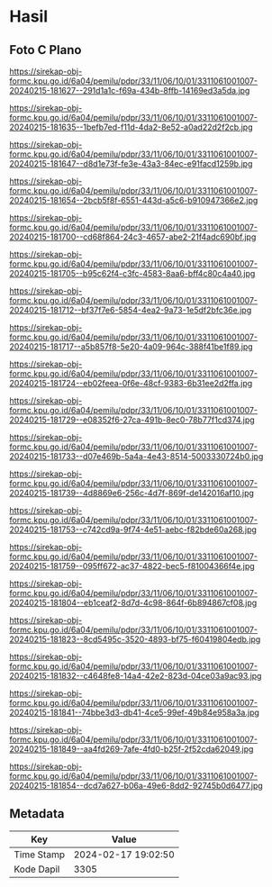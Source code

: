 # Hasil

## Foto C Plano

https://sirekap-obj-formc.kpu.go.id/6a04/pemilu/pdpr/33/11/06/10/01/3311061001007-20240215-181627--291d1a1c-f69a-434b-8ffb-14169ed3a5da.jpg

https://sirekap-obj-formc.kpu.go.id/6a04/pemilu/pdpr/33/11/06/10/01/3311061001007-20240215-181635--1befb7ed-f11d-4da2-8e52-a0ad22d2f2cb.jpg

https://sirekap-obj-formc.kpu.go.id/6a04/pemilu/pdpr/33/11/06/10/01/3311061001007-20240215-181647--d8d1e73f-fe3e-43a3-84ec-e91facd1259b.jpg

https://sirekap-obj-formc.kpu.go.id/6a04/pemilu/pdpr/33/11/06/10/01/3311061001007-20240215-181654--2bcb5f8f-6551-443d-a5c6-b910947366e2.jpg

https://sirekap-obj-formc.kpu.go.id/6a04/pemilu/pdpr/33/11/06/10/01/3311061001007-20240215-181700--cd68f864-24c3-4657-abe2-21f4adc690bf.jpg

https://sirekap-obj-formc.kpu.go.id/6a04/pemilu/pdpr/33/11/06/10/01/3311061001007-20240215-181705--b95c62f4-c3fc-4583-8aa6-bff4c80c4a40.jpg

https://sirekap-obj-formc.kpu.go.id/6a04/pemilu/pdpr/33/11/06/10/01/3311061001007-20240215-181712--bf37f7e6-5854-4ea2-9a73-1e5df2bfc36e.jpg

https://sirekap-obj-formc.kpu.go.id/6a04/pemilu/pdpr/33/11/06/10/01/3311061001007-20240215-181717--a5b857f8-5e20-4a09-964c-388f41be1f89.jpg

https://sirekap-obj-formc.kpu.go.id/6a04/pemilu/pdpr/33/11/06/10/01/3311061001007-20240215-181724--eb02feea-0f6e-48cf-9383-6b31ee2d2ffa.jpg

https://sirekap-obj-formc.kpu.go.id/6a04/pemilu/pdpr/33/11/06/10/01/3311061001007-20240215-181729--e08352f6-27ca-491b-8ec0-78b77f1cd374.jpg

https://sirekap-obj-formc.kpu.go.id/6a04/pemilu/pdpr/33/11/06/10/01/3311061001007-20240215-181733--d07e469b-5a4a-4e43-8514-5003330724b0.jpg

https://sirekap-obj-formc.kpu.go.id/6a04/pemilu/pdpr/33/11/06/10/01/3311061001007-20240215-181739--4d8869e6-256c-4d7f-869f-de142016af10.jpg

https://sirekap-obj-formc.kpu.go.id/6a04/pemilu/pdpr/33/11/06/10/01/3311061001007-20240215-181753--c742cd9a-9f74-4e51-aebc-f82bde60a268.jpg

https://sirekap-obj-formc.kpu.go.id/6a04/pemilu/pdpr/33/11/06/10/01/3311061001007-20240215-181759--095ff672-ac37-4822-bec5-f81004366f4e.jpg

https://sirekap-obj-formc.kpu.go.id/6a04/pemilu/pdpr/33/11/06/10/01/3311061001007-20240215-181804--eb1ceaf2-8d7d-4c98-864f-6b894867cf08.jpg

https://sirekap-obj-formc.kpu.go.id/6a04/pemilu/pdpr/33/11/06/10/01/3311061001007-20240215-181823--8cd5495c-3520-4893-bf75-f60419804edb.jpg

https://sirekap-obj-formc.kpu.go.id/6a04/pemilu/pdpr/33/11/06/10/01/3311061001007-20240215-181832--c4648fe8-14a4-42e2-823d-04ce03a9ac93.jpg

https://sirekap-obj-formc.kpu.go.id/6a04/pemilu/pdpr/33/11/06/10/01/3311061001007-20240215-181841--74bbe3d3-db41-4ce5-99ef-49b84e958a3a.jpg

https://sirekap-obj-formc.kpu.go.id/6a04/pemilu/pdpr/33/11/06/10/01/3311061001007-20240215-181849--aa4fd269-7afe-4fd0-b25f-2f52cda62049.jpg

https://sirekap-obj-formc.kpu.go.id/6a04/pemilu/pdpr/33/11/06/10/01/3311061001007-20240215-181854--dcd7a627-b06a-49e6-8dd2-92745b0d6477.jpg


## Metadata

| Key        | Value               |
| ---------- | ------------------- |
| Time Stamp | 2024-02-17 19:02:50 |
| Kode Dapil | 3305                |



